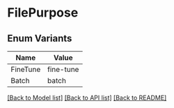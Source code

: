 # FilePurpose

## Enum Variants

| Name | Value |
|---- | -----|
| FineTune | fine-tune |
| Batch | batch |


[[Back to Model list]](../README.md#documentation-for-models) [[Back to API list]](../README.md#documentation-for-api-endpoints) [[Back to README]](../README.md)


